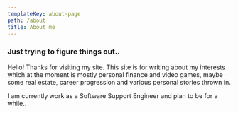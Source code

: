 ```yaml
---
templateKey: about-page
path: /about
title: About me
---
```

### Just trying to figure things out..

Hello! Thanks for visiting my site. This site is for writing about my interests which at the moment is mostly personal finance and video games, maybe some real estate, career progression and various personal stories thrown in.

I am currently work as a Software Support Engineer and plan to be for a while..
